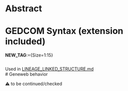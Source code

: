 ﻿# Abstract

# GEDCOM Syntax (extension included)

**NEW_TAG**:={Size=1:15}
<pre>
</pre>
Used in <a href=Ged.LINEAGE_LINKED_STRUCTURE>LINEAGE_LINKED_STRUCTURE.md</a><br /># Geneweb behavior


:warning: to be continued/checked

